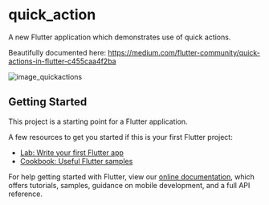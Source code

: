 # quick_action

A new Flutter application which demonstrates use of quick actions.

Beautifully documented here: https://medium.com/flutter-community/quick-actions-in-flutter-c455caa4f2ba

![image_quickactions](https://user-images.githubusercontent.com/33080619/127726104-6d070fe4-485d-4c0f-b83a-3e84b1e9e6cf.png)

## Getting Started

This project is a starting point for a Flutter application.

A few resources to get you started if this is your first Flutter project:

- [Lab: Write your first Flutter app](https://flutter.io/docs/get-started/codelab)
- [Cookbook: Useful Flutter samples](https://flutter.io/docs/cookbook)

For help getting started with Flutter, view our 
[online documentation](https://flutter.io/docs), which offers tutorials, 
samples, guidance on mobile development, and a full API reference.
